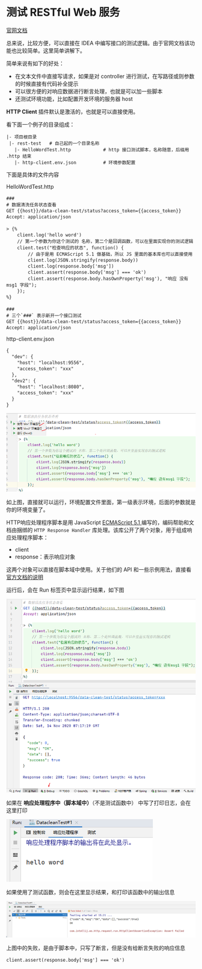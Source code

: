 # 测试 RESTful Web 服务

[官网文档](https://www.jetbrains.com/help/idea/2020.2/testing-restful-web-services.html)

总来说，比较方便，可以直接在 IDEA 中编写接口的测试逻辑。由于官网文档该功能也比较简单。这里简单讲解下。

简单来说有如下的好处：

- 在文本文件中直接写请求，如果是对 controller 进行测试，在写路径或则参数的时候直接有代码补全提示
- 可以很方便的对响应数据进行断言处理，也就是可以加一些脚本
- 还测试环境功能，比如配置开发环境的服务器 host

**HTTP Client** 插件默认是激活的，也就是可以直接使用。

看下面一个例子的目录组成：

```
|- 项目根目录
 |- rest-test	# 自己起的一个目录名称
   |- HelloWordTest.http			# http 接口测试脚本，名称随意，后缀用 .http 结束
   |- http-client.env.json			# 环境参数配置
```

下面是具体的文件内容

HelloWordTest.http

```
###
# 数据清洗任务状态查看
GET {{host}}/data-clean-test/status?access_token={{access_token}}
Accept: application/json

> {%
    client.log('hello word')
    // 第一个参数为你这个测试的 名称，第二个是回调函数，可以在里面实现你的测试逻辑
    client.test("检查响应的状态", function() {
        // 由于是用 ECMAScript 5.1 做基础，所以 JS 里面的基本库也可以直接使用
        client.log(JSON.stringify(response.body))
        client.log(response.body['msg'])
        client.assert(response.body['msg'] === 'ok')
        client.assert(response.body.hasOwnProperty('msg'), "响应 没有msg1 字段");
    });
%}

###
# 三个`###` 表示新开一个接口测试
GET {{host}}/data-clean-test/status?access_token={{access_token}}
Accept: application/json
```

http-client.env.json

```
{
  "dev": {
    "host": "localhost:9556",
    "access_token": "xxx"
  },
  "dev2": {
    "host": "localhost:8080",
    "access_token": "xxx"
  }
}
```

![image-20201114152100520](./assets/image-20201114152100520.png)

如上图，直接就可以运行，环境配置文件里面，第一级表示环境，后面的参数就是你的环境变量了。

HTTP响应处理程序脚本是用 JavaScript [ECMAScript 5.1 ](https://www.ecma-international.org/ecma-262/5.1/)编写的，编码帮助和文档由捆绑的 `HTTP Response Handler` 库处理。该库公开了两个对象，用于组成响应处理程序脚本：

- client
- response：表示响应对象

这两个对象可以直接在脚本域中使用。关于他们的 API 和一些示例用法，直接看 [官方文档的说明](https://www.jetbrains.com/help/idea/2020.2/http-response-handling-api-reference.html)

运行后，会在 Run 标签页中显示运行结果，如下图

![image-20201114152011754](./assets/image-20201114152011754.png)

如果在 **响应处理程序中（脚本域中）**（不是测试函数中） 中写了打印日志，会在这里打印

![image-20201114152126340](./assets/image-20201114152126340.png)

如果使用了测试函数，则会在这里显示结果，和打印该函数中的输出信息

![image-20201114152341663](./assets/image-20201114152341663.png)

上图中的失败，是由于脚本中，只写了断言，但是没有给断言失败的响应信息

```
client.assert(response.body['msg'] === 'ok')
```